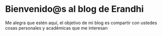 # Bienvenido@s al blog de Erandhi

Me alegra que estén aquí, el objetivo de mi blog es compartir con ustedes cosas personales y académicas que me interesan


